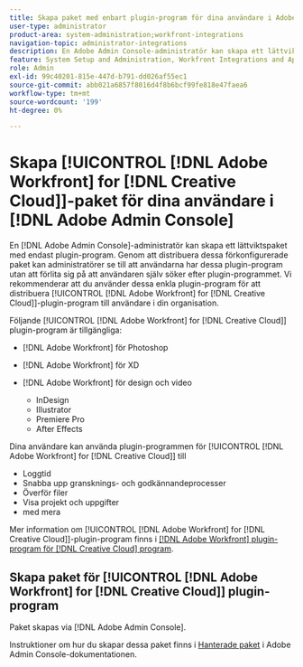 ```yaml
---
title: Skapa paket med enbart plugin-program för dina användare i Adobe Admin Console
user-type: administrator
product-area: system-administration;workfront-integrations
navigation-topic: administrator-integrations
description: En Adobe Admin Console-administratör kan skapa ett lättviktspaket med endast plugin-program. Genom att distribuera dessa förkonfigurerade paket kan administratörer se till att användarna har dessa plugin-program utan att förlita sig på att användaren själv söker efter plugin-programmet. Vi rekommenderar att du använder dessa enkla plugin-program för att distribuera Adobe Workfront for Creative Cloud till användare i din organisation.
feature: System Setup and Administration, Workfront Integrations and Apps
role: Admin
exl-id: 99c40201-815e-447d-b791-dd026af55ec1
source-git-commit: abb021a6857f8016d4f8b6bcf99fe818e47faea6
workflow-type: tm+mt
source-wordcount: '199'
ht-degree: 0%

---
```


# Skapa [!UICONTROL [!DNL Adobe Workfront] for [!DNL Creative Cloud]]-paket för dina användare i [!DNL Adobe Admin Console]

En [!DNL Adobe Admin Console]-administratör kan skapa ett lättviktspaket med endast plugin-program. Genom att distribuera dessa förkonfigurerade paket kan administratörer se till att användarna har dessa plugin-program utan att förlita sig på att användaren själv söker efter plugin-programmet. Vi rekommenderar att du använder dessa enkla plugin-program för att distribuera [!UICONTROL [!DNL Adobe Workfront] for [!DNL Creative Cloud]]-plugin-program till användare i din organisation.

Följande [!UICONTROL [!DNL Adobe Workfront] for [!DNL Creative Cloud]] plugin-program är tillgängliga:

* [!DNL Adobe Workfront] för Photoshop
* [!DNL Adobe Workfront] för XD
* [!DNL Adobe Workfront] för design och video

   * InDesign
   * Illustrator
   * Premiere Pro
   * After Effects

Dina användare kan använda plugin-programmen för [!UICONTROL [!DNL Adobe Workfront] for [!DNL Creative Cloud]] till

* Loggtid
* Snabba upp gransknings- och godkännandeprocesser
* Överför filer
* Visa projekt och uppgifter
* med mera

Mer information om [!UICONTROL [!DNL Adobe Workfront] for [!DNL Creative Cloud]]-plugin-program finns i [[!DNL Adobe Workfront] plugin-program för [!DNL Creative Cloud] program](/help/quicksilver/workfront-integrations-and-apps/adobe-workfront-for-creative-cloud/wf-adobe-cc.md).

## Skapa paket för [!UICONTROL [!DNL Adobe Workfront] for [!DNL Creative Cloud]] plugin-program

Paket skapas via [!DNL Adobe Admin Console].

Instruktioner om hur du skapar dessa paket finns i [Hanterade paket](https://helpx.adobe.com/enterprise/using/create-nul-packages.html#managed-packages) i Adobe Admin Console-dokumentationen.
